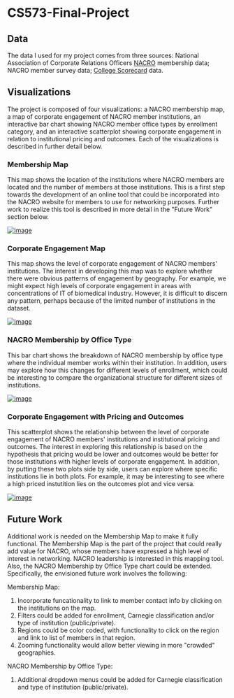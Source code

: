 # CS573-Final-Project

## Data

The data I used for my project comes from three sources:  National Association of Corporate Relations Officers [NACRO](https://nacrocon.org/) membership data;  NACRO member survey data;  [College Scorecard](https://collegescorecard.ed.gov/data/) data.  

## Visualizations

The project is composed of four visualizations:  a NACRO membership map, a map of corporate engagement of NACRO member institutions, an interactive bar chart showing NACRO member office types by enrollment category, and an interactive scatterplot showing corporate engagement in relation to institutional pricing and outcomes.  Each of the visualizations is described in further detail below.

### Membership Map

This map shows the location of the institutions where NACRO members are located and the number of members at those institutions.  This is a first step towards the development of an online tool that could be incorporated into the NACRO website for members to use for networking purposes.  Further work to realize this tool is described in more detail in the "Future Work" section below.

[![image](https://user-images.githubusercontent.com/54547762/67868095-caf36a80-fb01-11e9-8b07-d0c3e811eea1.png)](https://beta.vizhub.com/JCarpenter-WPI/2766fc02e0c64090a49dfaba9069d36d)

### Corporate Engagement Map

This map shows the level of corporate engagement of NACRO members' institutions.  The interest in developing this map was to explore whether there were obvious patterns of engagement by geography.  For example, we might expect high levels of corporate engagement in areas with concentrations of IT of biomedical industry.  However, it is difficult to discern any pattern, perhaps because of the limited number of institutions in the dataset.

[![image](https://user-images.githubusercontent.com/54547762/67874210-fe86c280-fb0a-11e9-9fda-b29c530481d2.png)](https://beta.vizhub.com/JCarpenter-WPI/74a1369f50654ecca306a82d266a540d)

### NACRO Membership by Office Type

This bar chart shows the breakdown of NACRO membership by office type where the individual member works within their institution.  In addition, users may explore how this changes for different levels of enrollment, which could be interesting to compare the organizational structure for different sizes of institutions.

[![image](https://user-images.githubusercontent.com/54547762/67874369-35f56f00-fb0b-11e9-8b4e-5d38ff8b6d32.png)](https://beta.vizhub.com/JCarpenter-WPI/32dec5bfda7d47b480703d12847ca2f7)

### Corporate Engagement with Pricing and Outcomes

This scatterplot shows the relationship between the level of corporate engagement of NACRO members' institutions and institutional pricing and outcomes.  The interest in exploring this relationship is based on the hypothesis that pricing would be lower and outcomes would be better for those institutions with higher levels of corporate engagement.  In addition, by putting these two plots side by side, users can explore where specific institutions lie in both plots.  For example, it may be interesting to see where a high priced instutition lies on the outcomes plot and vice versa.

[![image](https://user-images.githubusercontent.com/54547762/67874759-c633b400-fb0b-11e9-80a2-a4dd85d24edc.png)](https://beta.vizhub.com/JCarpenter-WPI/8bc36653a35e4d02859b00ea5859864f)

## Future Work

Additional work is needed on the Membership Map to make it fully functional.  The Membership Map is the part of the project that could really add value for NACRO, whose members have expressed a high level of interest in networking.  NACRO leadership is interested in this mapping tool.  Also, the NACRO Membership by Office Type chart could be extended.  Specifically, the envisioned future work involves the following:

Membership Map:
1.  Incorporate funcationality to link to member contact info by clicking on the institutions on the map.
2.  Filters could be added for enrollment, Carnegie classification and/or type of institution (public/private).
3.  Regions could be color coded, with functionality to click on the region and link to list of members in that region.
4.  Zooming functionality would allow better viewing in more "crowded" geographies.

NACRO Membership by Office Type:
1.  Additional dropdown menus could be added for Carnegie classification and type of institution (public/private).
